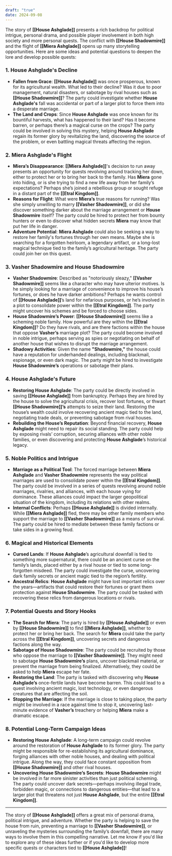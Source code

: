 ```yaml
---
draft: "true"
date: 2024-09-08
---
```

The story of **[[House Ashglade]]** presents a rich backdrop for political intrigue, personal drama, and possible player involvement in both high society and more personal quests. The conflict with **[[House Shadowmire]]** and the flight of **[[Miera Ashglade]]** opens up many storytelling opportunities. Here are some ideas and potential questions to deepen the lore and develop possible quests:

### 1. **House Ashglade's Decline**
   - **Fallen from Grace**: **[[House Ashglade]]** was once prosperous, known for its agricultural wealth. What led to their decline? Was it due to poor management, natural disasters, or sabotage by rival houses such as **[[House Shadowmire]]**? The party could investigate whether **House Ashglade's** fall was accidental or part of a larger plot to force them into a desperate marriage.
   - **The Land and Crops**: Since **House Ashglade** was once known for its bountiful harvests, what has happened to their land? Has it become barren, or perhaps there’s a magical curse on the crops? The party could be involved in solving this mystery, helping **House Ashglade** regain its former glory by revitalizing the land, discovering the source of the problem, or even battling magical threats affecting the region.

### 2. **Miera Ashglade's Flight**
   - **Miera’s Disappearance**: **[[Miera Ashglade]]**'s decision to run away presents an opportunity for quests revolving around tracking her down, either to protect her or to bring her back to the family. Has **Miera** gone into hiding, or is she trying to find a new life away from her family’s expectations? Perhaps she’s joined a rebellious group or sought refuge in a distant part of the **[[Etral Kingdom]]**.
   - **Reasons for Flight**: What were **Miera’s** true reasons for running? Was she simply unwilling to marry **[[Vasher Shadowmire]]**, or did she discover something darker about the marriage arrangement or **House Shadowmire** itself? The party could be hired to protect her from bounty hunters or even to discover what hidden secrets **Miera** may know that put her life in danger.
   - **Adventure Potential**: **Miera Ashglade** could also be seeking a way to restore her family's fortunes through her own means. Maybe she is searching for a forgotten heirloom, a legendary artifact, or a long-lost magical technique tied to the family’s agricultural heritage. The party could join her on this quest.

### 3. **Vasher Shadowmire and House Shadowmire**
   - **Vasher Shadowmire**: Described as "notoriously sleazy," **[[Vasher Shadowmire]]** seems like a character who may have ulterior motives. Is he simply looking for a marriage of convenience to improve his house’s fortunes, or does he have darker ambitions? Perhaps he wants control of **[[House Ashglade]]**’s land for nefarious purposes, or he’s involved in a plot to consolidate power within the **[[Etral Kingdom]]**. The party might uncover his schemes and be forced to choose sides.
   - **House Shadowmire’s Power**: **[[House Shadowmire]]** seems like a scheming noble family. How powerful are they within the **[[Etral Kingdom]]**? Do they have rivals, and are there factions within the house that oppose **Vasher’s** marriage plot? The party could become involved in noble intrigue, perhaps serving as spies or negotiating on behalf of another house that wishes to disrupt the marriage arrangement.
   - **Shadowy Activities**: Given the name **"Shadowmire,"** the house could have a reputation for underhanded dealings, including blackmail, espionage, or even dark magic. The party might be hired to investigate **House Shadowmire’s** operations or sabotage their plans.

### 4. **House Ashglade's Future**
   - **Restoring House Ashglade**: The party could be directly involved in saving **[[House Ashglade]]** from bankruptcy. Perhaps they are hired by the house to solve the agricultural crisis, recover lost fortunes, or thwart **[[House Shadowmire]]’s** attempts to seize their land. Restoring the house’s wealth could involve recovering ancient magic tied to the land, negotiating trade deals, or preventing sabotage from rival houses.
   - **Rebuilding the House’s Reputation**: Beyond financial recovery, **House Ashglade** might need to repair its social standing. The party could help by exposing rivals’ corruption, securing alliances with other noble families, or even discovering and protecting **House Ashglade**’s historical legacy.

### 5. **Noble Politics and Intrigue**
   - **Marriage as a Political Tool**: The forced marriage between **Miera Ashglade** and **Vasher Shadowmire** represents the way political marriages are used to consolidate power within the **[[Etral Kingdom]]**. The party could be involved in a series of quests revolving around noble marriages, rivalries, and alliances, with each house vying for dominance. These alliances could impact the larger geopolitical situation of the kingdom, including its relations with other realms.
   - **Internal Conflicts**: Perhaps **[[House Ashglade]]** is divided internally. While **[[Miera Ashglade]]** fled, there may be other family members who support the marriage to **[[Vasher Shadowmire]]** as a means of survival. The party could be hired to mediate between these family factions or take sides in a growing feud.

### 6. **Magical and Historical Elements**
   - **Cursed Lands**: If **House Ashglade**’s agricultural downfall is tied to something more supernatural, there could be an ancient curse on the family’s lands, placed either by a rival house or tied to some long-forgotten misdeed. The party could investigate the curse, uncovering dark family secrets or ancient magic tied to the region’s fertility.
   - **Ancestral Relics**: **House Ashglade** might have lost important relics over the years—artifacts that could restore their fortunes or grant them protection against **House Shadowmire**. The party could be tasked with recovering these relics from dangerous locations or rivals.

### 7. **Potential Quests and Story Hooks**
   - **The Search for Miera**: The party is hired by **[[House Ashglade]]** or even by **[[House Shadowmire]]** to find **[[Miera Ashglade]]**, whether to protect her or bring her back. The search for **Miera** could take the party across the **[[Etral Kingdom]]**, uncovering secrets and dangerous factions along the way.
   - **Sabotage of House Shadowmire**: The party could be recruited by those who oppose the marriage to **[[Vasher Shadowmire]]**. They might need to sabotage **House Shadowmire’s** plans, uncover blackmail material, or prevent the marriage from being finalized. Alternatively, they could be asked to help **Miera** escape her fate.
   - **Restoring the Land**: The party is tasked with discovering why **House Ashglade’s** once-fertile lands have become barren. This could lead to a quest involving ancient magic, lost technology, or even dangerous creatures that are affecting the soil. 
   - **Stopping the Marriage**: If the marriage is close to taking place, the party might be involved in a race against time to stop it, uncovering last-minute evidence of **Vasher’s** treachery or helping **Miera** make a dramatic escape.

### 8. **Potential Long-Term Campaign Ideas**
   - **Restoring House Ashglade**: A long-term campaign could revolve around the restoration of **House Ashglade** to its former glory. The party might be responsible for re-establishing its agricultural dominance, forging alliances with other noble houses, and dealing with political intrigue. Along the way, they could face constant opposition from **[[House Shadowmire]]** and other rival houses.
   - **Uncovering House Shadowmire’s Secrets**: **House Shadowmire** might be involved in far more sinister activities than just political scheming. The party could uncover dark secrets—perhaps involving illegal trade, forbidden magic, or connections to dangerous entities—that lead to a larger plot that threatens not just **House Ashglade**, but the entire **[[Etral Kingdom]]**.

---

The story of **[[House Ashglade]]** offers a great mix of personal drama, political intrigue, and adventure. Whether the party is helping to save the house from ruin, preventing a marriage to **[[Vasher Shadowmire]]**, or unraveling the mysteries surrounding the family’s downfall, there are many ways to involve them in this compelling narrative. Let me know if you'd like to explore any of these ideas further or if you'd like to develop more specific quests or characters tied to **[[House Ashglade]]**!